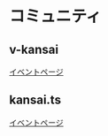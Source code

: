 # コミュニティ

## v-kansai

[イベントページ](https://vuekansai.connpass.com/)

## kansai.ts

[イベントページ](https://kansaits.connpass.com/)
